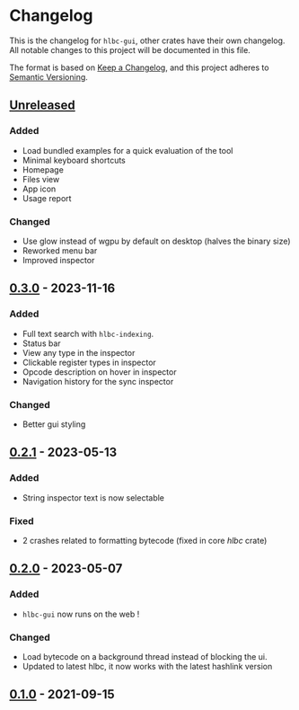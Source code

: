 # Changelog

This is the changelog for `hlbc-gui`, other crates have their own changelog.
All notable changes to this project will be documented in this file.

The format is based on [Keep a Changelog](https://keepachangelog.com/en/1.0.0/),
and this project adheres to [Semantic Versioning](https://semver.org/spec/v2.0.0.html).

## [Unreleased](https://github.com/Gui-Yom/hlbc/compare/gui-v0.3.0...HEAD)

### Added

- Load bundled examples for a quick evaluation of the tool
- Minimal keyboard shortcuts
- Homepage
- Files view
- App icon
- Usage report

### Changed

- Use glow instead of wgpu by default on desktop (halves the binary size)
- Reworked menu bar
- Improved inspector

## [0.3.0](https://github.com/Gui-Yom/hlbc/compare/gui-v0.2.1...gui-v0.3.0) - 2023-11-16

### Added

- Full text search with `hlbc-indexing`.
- Status bar
- View any type in the inspector
- Clickable register types in inspector
- Opcode description on hover in inspector
- Navigation history for the sync inspector

### Changed

- Better gui styling

## [0.2.1](https://github.com/Gui-Yom/hlbc/compare/gui-v0.2.0...gui-v0.2.1) - 2023-05-13

### Added

- String inspector text is now selectable

### Fixed

- 2 crashes related to formatting bytecode (fixed in core *hlbc* crate)

## [0.2.0](https://github.com/Gui-Yom/hlbc/compare/gui-v0.1.0...gui-v0.2.0) - 2023-05-07

### Added

- `hlbc-gui` now runs on the web !

### Changed

- Load bytecode on a background thread instead of blocking the ui.
- Updated to latest hlbc, it now works with the latest hashlink version

## [0.1.0](https://github.com/Gui-Yom/hlbc/compare/v0.4.0...gui-v0.1.0) - 2021-09-15

